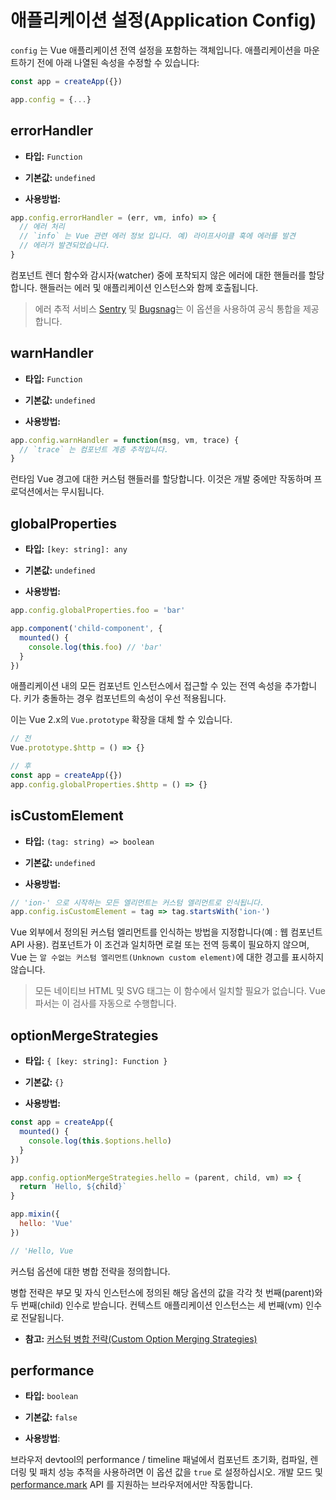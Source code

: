 # 애플리케이션 설정(Application Config)

`config` 는 Vue 애플리케이션 전역 설정을 포함하는 객체입니다. 애플리케이션을 마운트하기 전에 아래 나열된 속성을 수정할 수 있습니다:

```js
const app = createApp({})

app.config = {...}
```

## errorHandler

- **타입:** `Function`

- **기본값:** `undefined`

- **사용방법:**

```js
app.config.errorHandler = (err, vm, info) => {
  // 에러 처리
  // `info` 는 Vue 관련 에러 정보 입니다. 예) 라이프사이클 훅에 에러를 발견
  // 에러가 발견되었습니다.
}
```

컴포넌트 렌더 함수와 감시자(watcher) 중에 포착되지 않은 에러에 대한 핸들러를 할당합니다. 핸들러는 에러 및 애플리케이션 인스턴스와 함께 호출됩니다.

> 에러 추적 서비스 [Sentry](https://sentry.io/for/vue/) 및 [Bugsnag](https://docs.bugsnag.com/platforms/browsers/vue/)는 이 옵션을 사용하여 공식 통합을 제공합니다.

## warnHandler

- **타입:** `Function`

- **기본값:** `undefined`

- **사용방법:**

```js
app.config.warnHandler = function(msg, vm, trace) {
  // `trace` 는 컴포넌트 계층 추적입니다.
}
```

런타임 Vue 경고에 대한 커스텀 핸들러를 할당합니다. 이것은 개발 중에만 작동하며 프로덕션에서는 무시됩니다.

## globalProperties

- **타입:** `[key: string]: any`

- **기본값:** `undefined`

- **사용방법:**

```js
app.config.globalProperties.foo = 'bar'

app.component('child-component', {
  mounted() {
    console.log(this.foo) // 'bar'
  }
})
```

애플리케이션 내의 모든 컴포넌트 인스턴스에서 접근할 수 있는 전역 속성을 추가합니다. 키가 충돌하는 경우 컴포넌트의 속성이 우선 적용됩니다.

이는 Vue 2.x의 `Vue.prototype` 확장을 대체 할 수 있습니다.

```js
// 전
Vue.prototype.$http = () => {}

// 후
const app = createApp({})
app.config.globalProperties.$http = () => {}
```

## isCustomElement

- **타입:** `(tag: string) => boolean`

- **기본값:** `undefined`

- **사용방법:**

```js
// 'ion-' 으로 시작하는 모든 엘리먼트는 커스텀 엘리먼트로 인식됩니다.
app.config.isCustomElement = tag => tag.startsWith('ion-')
```

Vue 외부에서 정의된 커스텀 엘리먼트를 인식하는 방법을 지정합니다(예 : 웹 컴포넌트 API 사용). 컴포넌트가 이 조건과 일치하면 로컬 또는 전역 등록이 필요하지 않으며, Vue 는 `알 수없는 커스텀 엘리먼트(Unknown custom element)`에 대한 경고를 표시하지 않습니다.

> 모든 네이티브 HTML 및 SVG 태그는 이 함수에서 일치할 필요가 없습니다. Vue 파서는 이 검사를 자동으로 수행합니다.

## optionMergeStrategies

- **타입:** `{ [key: string]: Function }`

- **기본값:** `{}`

- **사용방법:**

```js
const app = createApp({
  mounted() {
    console.log(this.$options.hello)
  }
})

app.config.optionMergeStrategies.hello = (parent, child, vm) => {
  return `Hello, ${child}`
}

app.mixin({
  hello: 'Vue'
})

// 'Hello, Vue
```

커스텀 옵션에 대한 병합 전략을 정의합니다.

병합 전략은 부모 및 자식 인스턴스에 정의된 해당 옵션의 값을 각각 첫 번째(parent)와 두 번째(child) 인수로 받습니다. 컨텍스트 애플리케이션 인스턴스는 세 번째(vm) 인수로 전달됩니다.

- **참고:**
    [커스텀 병합 전략(Custom Option Merging Strategies)](../guide/mixins.html#custom-option-merge-strategies)

## performance

- **타입:** `boolean`

- **기본값:** `false`

- **사용방법**:

브라우저 devtool의 performance / timeline 패널에서 컴포넌트 초기화, 컴파일, 렌더링 및 패치 성능 추적을 사용하려면 이 옵션 값을 `true` 로 설정하십시오. 개발 모드 및 [performance.mark](https://developer.mozilla.org/en-US/docs/Web/API/Performance/mark) API 를 지원하는 브라우저에서만 작동합니다.
